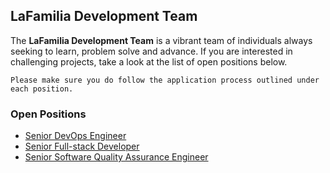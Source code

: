 ## LaFamilia Development Team

The **LaFamilia Development Team** is a vibrant team of individuals always seeking to learn, problem solve and advance. If you are interested in challenging projects, take a look at the list of open positions below.

`Please make sure you do follow the application process outlined under each position.`

### Open Positions

* [Senior DevOps Engineer](technical-positions/senior-devops-engineer.md)
* [Senior Full-stack Developer](technical-positions/senior-fullstack-developer.md)
* [Senior Software Quality Assurance Engineer](technical-positions/senior-qa-engineer.md)
